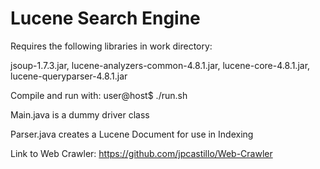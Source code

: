 Lucene Search Engine
==================

Requires the following libraries in work directory:

jsoup-1.7.3.jar,
lucene-analyzers-common-4.8.1.jar,
lucene-core-4.8.1.jar,
lucene-queryparser-4.8.1.jar


Compile and run with: user@host$ ./run.sh


Main.java is a dummy driver class

Parser.java creates a Lucene Document for use in Indexing

Link to Web Crawler: https://github.com/jpcastillo/Web-Crawler 
